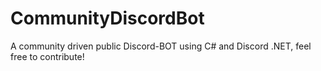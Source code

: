 # CommunityDiscordBot
A community driven public Discord-BOT using C# and Discord .NET, feel free to contribute! 
#####
####
